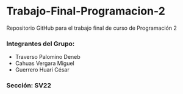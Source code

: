 # Trabajo-Final-Programacion-2
Repositorio GitHub para el trabajo final de curso de Programación 2	

### Integrantes del Grupo:
- Traverso Palomino Deneb
- Cahuas Vergara Miguel
- Guerrero Huari César

### Sección: SV22
